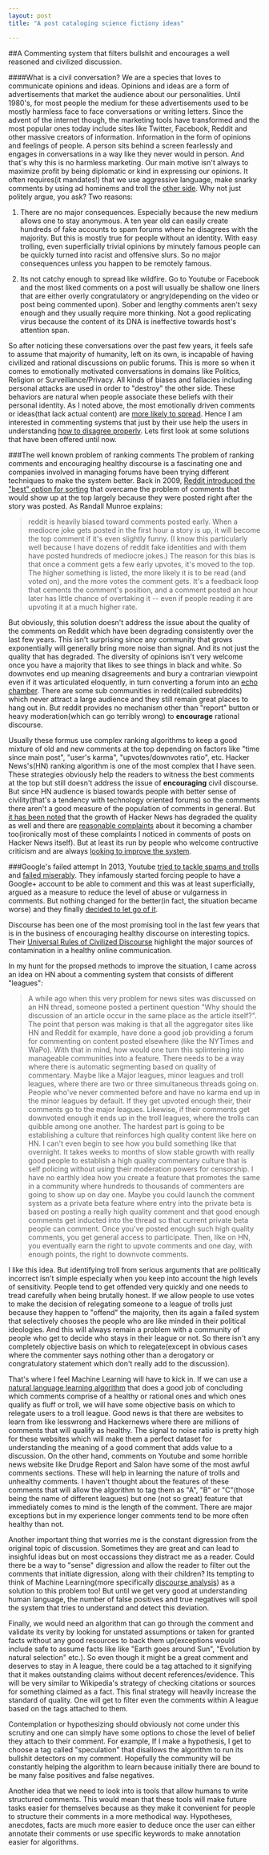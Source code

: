```yaml
---
layout: post
title: "A post cataloging science fictiony ideas"

---
```



##A Commenting system that filters bullshit and encourages a well reasoned and civilized discussion.

####What is a civil conversation?
We are a species that loves to communicate opinions and ideas. Opinions and ideas are a form of advertisements that market the audience about our personalities. Until 1980's, for most people the medium for these advertisements used to be mostly harmless face to face conversations or writing letters. Since the advent of the internet though, the marketing tools have transformed and the most popular ones today include sites like Twitter, Facebook, Reddit and other massive creators of information. Information in the form of opinions and feelings of people. A person sits behind a screen fearlessly and engages in conversations in a way like they never would in person. And that's why this is no harmless marketing. Our main motive isn't always to maximize profit by being diplomatic or kind in expressing our opinions. It often requires(it mandates!) that we use aggressive language, make snarky comments by using ad hominems and troll the [other side](https://en.wikipedia.org/wiki/Tribalism). Why not just politely argue, you ask? Two reasons:

1. There are no major consequences. Especially because the new medium allows one to stay anonymous. A ten year old can easily create hundreds of fake accounts to spam forums where he disagrees with the majority. But this is mostly true for people without an identity. With easy trolling, even superficially trivial opinions by minutely famous people can be quickly turned into racist and offensive slurs. So no major consequences unless you happen to be remotely famous. 

2. Its not catchy enough to spread like wildfire. Go to Youtube or Facebook and the most liked comments on a post will usually be shallow one liners that are either overly congratulatory or angry(depending on the video or post being commented upon). Sober and lengthy comments aren't sexy enough and they usually require more thinking. Not a good replicating virus because the content of its DNA is ineffective towards host's attention span. 


So after noticing these conversations over the past few years, it feels safe to assume that majority of humanity, left on its own, is incapable of having civilized and rational discussions on public forums. This is more so when it comes to emotionally motivated conversations in domains like Politics, Religion or Surveillance/Privacy. All kinds of biases and fallacies including personal attacks are used in order to "destroy" the other side. These behaviors are natural when people associate these beliefs with their personal identity.  As I noted above, the most emotionally driven comments or ideas(that lack actual content) are [more likely to spread](http://papers.ssrn.com/sol3/papers.cfm?abstract_id=1528077). Hence I am interested in commenting systems that just by their use help the users in understanding [how to disagree properly](http://www.paulgraham.com/disagree.html). Lets first look at some solutions that have been offered until now. 

###The well known problem of ranking comments
The problem of ranking comments and encouraging healthy discourse is a fascinating one and companies involved in managing forums have been trying different techniques to make the system better. Back in 2009, [Reddit introduced the "best" option for sorting](http://www.redditblog.com/2009/10/reddits-new-comment-sorting-system.html) that overcame the problem of comments that would show up at the top largely because they were posted right after the story was posted. As Randall Munroe explains:

>reddit is heavily biased toward comments posted early. When a mediocre joke gets posted in the first hour a story is up, it will become the top comment if it's even slightly funny. (I know this particularly well because I have dozens of reddit fake identities and with them have posted hundreds of mediocre jokes.) The reason for this bias is that once a comment gets a few early upvotes, it's moved to the top. The higher something is listed, the more likely it is to be read (and voted on), and the more votes the comment gets. It's a feedback loop that cements the comment's position, and a comment posted an hour later has little chance of overtaking it -- even if people reading it are upvoting it at a much higher rate.

But obviously, this solution doesn't address the issue about the quality of the comments on Reddit which have been degrading consistently over the last few years. This isn't surprising since any community that grows exponentially will generally bring more noise than signal. And its not just the quality that has degraded. The diversity of opinions isn't very welcome once you have a majority that likes to see things in black and white. So downvotes end up meaning disagreements and bury a contrarian viewpoint even if it was articulated eloquently, in turn converting a forum into an [echo chamber](https://en.wikipedia.org/wiki/Echo_chamber_%28media%29). There are some sub communities in reddit(called subreddits) which never attract a large audience and they still remain great places to hang out in. But reddit provides no mechanism other than "report" button or heavy moderation(which can go terribly wrong) to **encourage** rational discourse. 

Usually these formus use complex ranking algorithms to keep a good mixture of old and new comments at the top depending on factors like "time since main post", "user's karma", "upvotes/downvotes ratio",  etc. Hacker News's(HN) ranking algorithm is one of the most complex that I have seen. These strategies obviously help the readers to witness the best comments at the top but still doesn't address the issue of **encouraging** civil discourse. But since HN audience is biased towards people with better sense of civility(that's a tendency with technology oriented forums) so the comments there aren't a good measure of the population of comments in general. But [it has been noted](https://news.ycombinator.com/item?id=4396747.) that the growth of Hacker News has degraded the quality as well and there are [reasonable complaints](http://mjg59.dreamwidth.org/28232.html) about it becoming a chamber too(ironically most of these complaints I noticed in comments of posts on Hacker News itself). But at least its run by people who welcome contructive criticism and are always [looking to improve the system](https://news.ycombinator.com/item?id=7605973).

###Google's failed attempt
In 2013, Youtube [tried to tackle spams and trolls](http://www.reelseo.com/youtube-comments-system-rolling/) and [failed miserably](http://www.pcmag.com/article2/0,2817,2427715,00.asp). They infamously started forcing people to have a Google+ account to be able to comment and this was at least superficially, argued as a measure to reduce the level of abuse or vulgarness in comments. But nothing changed for the better(in fact, the situation became worse) and they finally [decided to let go of it](http://www.theverge.com/2015/7/27/9047785/youtube-ditching-google-plus-requirement). 


Discourse has been one of the most promising tool in the last few years that is in the business of encouraging healthy discourse on interesting topics. Their [Universal Rules of Civilized Discourse](http://blog.discourse.org/2013/03/the-universal-rules-of-civilized-discourse/) highlight the major sources of contamination in a healthy online communication. 

In my hunt for the propsed methods to improve the situation, I came across an idea on HN about a commenting system that consists of different "leagues":

>A while ago when this very problem for news sites was discussed on an HN thread, someone posted a pertinent question "Why should the discussion of an article occur in the same place as the article itself?". The point that person was making is that all the aggregator sites like HN and Reddit for example, have done a good job providing a forum for commenting on content posted elsewhere (like the NYTimes and WaPo). With that in mind, how would one turn this splintering into manageable communities into a feature. There needs to be a way where there is automatic segmenting based on quality of commentary. Maybe like a Major leagues, minor leagues and troll leagues, where there are two or three simultaneous threads going on. People who've never commented before and have no karma end up in the minor leagues by default. If they get upvoted enough their, their comments go to the major leagues. Likewise, if their comments get downvoted enough it ends up in the troll leagues, where the trolls can quibble among one another.
The hardest part is going to be establishing a culture that reinforces high quality content like here on HN. I can't even begin to see how you build something like that overnight. It takes weeks to months of slow stable growth with really good people to establish a high quality commentary culture that is self policing without using their moderation powers for censorship. I have no earthly idea how you create a feature that promotes the same in a community where hundreds to thousands of commenters are going to show up on day one. Maybe you could launch the comment system as a private beta feature where entry into the private beta is based on posting a really high quality comment and that good enough comments get inducted into the thread so that current private beta people can comment. Once you've posted enough such high quality comments, you get general access to participate. Then, like on HN, you eventually earn the right to upvote comments and one day, with enough points, the right to downvote comments.

I like this idea. But identifying troll from serious arguments that are politically incorrect isn't simple especially when you keep into account the high levels of sensitivity. People tend to get offended very quickly and one needs to tread carefully when being brutally honest. If we allow people to use votes to make the decision of relegating someone to a league of trolls just because they happen to "offend" the majority, then its again a failed system that selectively chooses the people who are like minded in their political ideologies. And this will always remain a problem with a community of people who get to decide who stays in their league or not. So there isn't any completely objective basis on which to relegate(except in obvious cases where the commenter says nothing other than a derogatory or congratulatory statement which don't really add to the discussion). 

That's where I feel Machine Learning will have to kick in. If we can use a [natural language learning algorithm](https://en.wikipedia.org/wiki/Natural_language_processing) that does a good job of concluding which comments comprise of a healthy or rational ones and which ones qualify as fluff or troll, we will have some objective basis on which to relegate users to a troll league. Good news is that there are websites to learn from like lesswrong and Hackernews where there are millions of comments that will qualify as healthy. The signal to noise ratio is pretty high for these websites which will make them a perfect dataset for understanding the meaning of a good comment that adds value to a discussion. On the other hand, comments on Youtube and some horrible news website like Drudge Report and Salon have some of the most awful comments sections. These will help in learning the nature of trolls and unhealthy comments. I haven't thought about the features of  these comments that will allow the algorithm to tag them as "A", "B" or "C"(those being the name of different leagues) but one (not so great) feature that immediately comes to mind is the length of the comment. There are major exceptions but in my experience longer comments tend to be more often healthy than not.

Another important thing that worries me is the constant digression from the original topic of discussion. Sometimes they are great and can lead to insighful ideas but on most occassions they distract me as a reader. Could there be a way to "sense" digression and allow the reader to filter out the comments that initiate digression, along with their children?  Its tempting to think of Machine Learning(more specifically [discourse analysis](https://en.wikipedia.org/wiki/Discourse_analysis)) as a solution to this problem too! But until we get very good at understanding human language, the number of false positives and true negatives will spoil the system that tries to understand and detect this deviation. 

Finally, we would need an algorithm that can go through the comment and validate its verity by looking for unstated assumptions or taken for granted facts without any good resources to back them up(exceptions would include safe to assume facts like like "Earth goes around Sun", "Evolution by natural selection" etc.). So even though it might be a great comment and deserves to stay in A league, there could be a tag attached to it signifying that it makes outstanding claims without decent references/evidence. This will be very similar to Wikipedia's strategy of checking citations or sources for something claimed as a fact. This final strategy will heavily increase the standard of quality. One will get to filter even the comments within A league based on the tags attached to them. 

Contemplation or hypothesizing should obviously not come under this scrutiny and one can simply have some options to chose the level of belief they attach to their comment. For example, If I make a hypothesis, I get to choose a tag called "speculation" that disallows the algorithm to run its bullshit detectors on my comment. Hopefully the community will be constantly helping the algorithm to learn because initially there are bound to be many false positives and false negatives. 


Another idea that we need to look into is tools that allow humans to write structured comments. This would mean that these tools will make future tasks easier for themselves because as they make it convenient for people to structure their comments in a more methodical way. Hypotheses, anecdotes, facts are much more easier to deduce once the user can either annotate their comments or use specific keywords to make annotation easier for algorithms. 